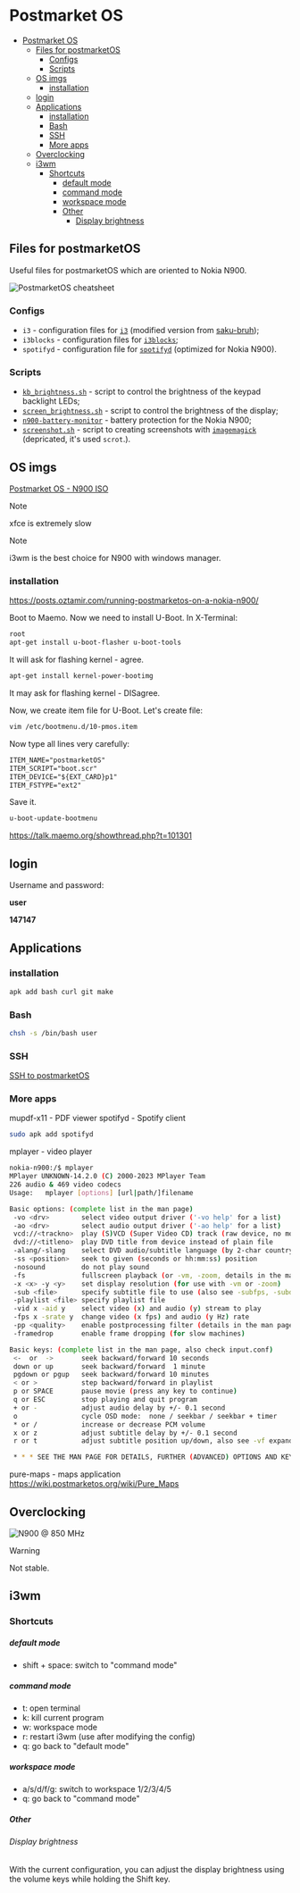 # Postmarket OS

- [Postmarket OS](#postmarket-os)
  - [Files for postmarketOS](#files-for-postmarketos)
    - [Configs](#configs)
    - [Scripts](#scripts)
  - [OS imgs](#os-imgs)
    - [installation](#installation)
  - [login](#login)
  - [Applications](#applications)
    - [installation](#installation-1)
    - [Bash](#bash)
    - [SSH](#ssh)
    - [More apps](#more-apps)
  - [Overclocking](#overclocking)
  - [i3wm](#i3wm)
    - [Shortcuts](#shortcuts)
        - [default mode](#default-mode)
        - [command mode](#command-mode)
        - [workspace mode](#workspace-mode)
        - [Other](#other)
          - [Display brightness](#display-brightness)

## Files for postmarketOS

Useful files for postmarketOS which are oriented to Nokia N900.

![PostmarketOS cheatsheet](../assets/1600px-PostmarketOS_cheatsheet.png)

### Configs

- `i3` - configuration files for [`i3`](https://wiki.archlinux.org/title/i3) (modified version from [saku-bruh](https://github.com/saku-bruh/i3-n900));
- `i3blocks` - configuration files for [`i3blocks`](https://man.archlinux.org/man/i3blocks.1.en);
- `spotifyd` - configuration file for [`spotifyd`](https://github.com/Spotifyd/spotifyd) (optimized for Nokia N900).

### Scripts

- [`kb_brightness.sh`](./scripts/kb_brightness.sh) - script to control the brightness of the keypad backlight LEDs;
- [`screen_brightness.sh`](./scripts/screen_brightness.sh) - script to control the brightness of the display;
- [`n900-battery-monitor`](./scripts/n900-battery-monitor) - battery protection for the Nokia N900;
- [`screenshot.sh`](./scripts/screenshot.sh) - script to creating screenshots with [`imagemagick`](https://wiki.archlinux.org/title/ImageMagick) (depricated, it's used `scrot`.).

## OS imgs
[Postmarket OS - N900 ISO](https://images.postmarketos.org/bpo/v24.12/nokia-n900/)

> [!note]
> xfce is extremely slow

> [!note]
> i3wm is the best choice for N900 with windows manager.

### installation
https://posts.oztamir.com/running-postmarketos-on-a-nokia-n900/


Boot to Maemo. Now we need to install U-Boot. In X-Terminal:  

```sh
root
apt-get install u-boot-flasher u-boot-tools
```
It will ask for flashing kernel - agree.  

```sh
apt-get install kernel-power-bootimg
```
It may ask for flashing kernel - DISagree.  

Now, we create item file for U-Boot. Let's create file:  
```sh
vim /etc/bootmenu.d/10-pmos.item
```

Now type all lines very carefully:  
```txt
ITEM_NAME="postmarketOS"
ITEM_SCRIPT="boot.scr"
ITEM_DEVICE="${EXT_CARD}p1"
ITEM_FSTYPE="ext2"
```
Save it.  

```sh
u-boot-update-bootmenu
```

https://talk.maemo.org/showthread.php?t=101301

## login
Username and password:

**user**

**147147**

## Applications

### installation
```sh
apk add bash curl git make
```

### Bash
```sh
chsh -s /bin/bash user
```

### SSH
[SSH to postmarketOS](../doc/pmos_SSH.md)

### More apps
mupdf-x11 - PDF viewer
spotifyd - Spotify client
```sh
sudo apk add spotifyd
```



mplayer - video player

```sh	
nokia-n900:/$ mplayer
MPlayer UNKNOWN-14.2.0 (C) 2000-2023 MPlayer Team
226 audio & 469 video codecs
Usage:   mplayer [options] [url|path/]filename

Basic options: (complete list in the man page)
 -vo <drv>        select video output driver ('-vo help' for a list)
 -ao <drv>        select audio output driver ('-ao help' for a list)
 vcd://<trackno>  play (S)VCD (Super Video CD) track (raw device, no mount)
 dvd://<titleno>  play DVD title from device instead of plain file
 -alang/-slang    select DVD audio/subtitle language (by 2-char country code)
 -ss <position>   seek to given (seconds or hh:mm:ss) position
 -nosound         do not play sound
 -fs              fullscreen playback (or -vm, -zoom, details in the man page)
 -x <x> -y <y>    set display resolution (for use with -vm or -zoom)
 -sub <file>      specify subtitle file to use (also see -subfps, -subdelay)
 -playlist <file> specify playlist file
 -vid x -aid y    select video (x) and audio (y) stream to play
 -fps x -srate y  change video (x fps) and audio (y Hz) rate
 -pp <quality>    enable postprocessing filter (details in the man page)
 -framedrop       enable frame dropping (for slow machines)

Basic keys: (complete list in the man page, also check input.conf)
 <-  or  ->       seek backward/forward 10 seconds
 down or up       seek backward/forward  1 minute
 pgdown or pgup   seek backward/forward 10 minutes
 < or >           step backward/forward in playlist
 p or SPACE       pause movie (press any key to continue)
 q or ESC         stop playing and quit program
 + or -           adjust audio delay by +/- 0.1 second
 o                cycle OSD mode:  none / seekbar / seekbar + timer
 * or /           increase or decrease PCM volume
 x or z           adjust subtitle delay by +/- 0.1 second
 r or t           adjust subtitle position up/down, also see -vf expand

 * * * SEE THE MAN PAGE FOR DETAILS, FURTHER (ADVANCED) OPTIONS AND KEYS * * *
```

pure-maps - maps application
https://wiki.postmarketos.org/wiki/Pure_Maps


## Overclocking

![N900 @ 850 MHz](../assets/N900%20@850MHz.png)

> [!warning] 
> Not stable.

## i3wm

### Shortcuts
##### default mode

- shift + space: switch to "command mode"
##### command mode

- t: open terminal
- k: kill current program
- w: workspace mode
- r: restart i3wm (use after modifying the config)
- q: go back to "default mode"

##### workspace mode

- a/s/d/f/g: switch to workspace 1/2/3/4/5
- q: go back to "command mode"

##### Other

###### Display brightness

With the current configuration, you can adjust the display brightness using the volume keys while holding the Shift key.